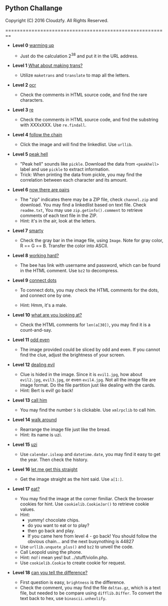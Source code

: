 ## Python Challange

Copyright (C) 2016 Cloudzfy. All Rights Reserved.

========================================================

* **Level 0** [warming up](http://www.pythonchallenge.com/pc/def/0.html)
  
  * Just do the calculation 2<sup>38</sup> and put it in the URL address.

* **Level 1** [What about making trans?](http://www.pythonchallenge.com/pc/def/map.html)
  
  * Utilize `maketrans` and `translate` to map all the letters.

* **Level 2** [ocr](http://www.pythonchallenge.com/pc/def/ocr.html)

  * Check the comments in HTML source code, and find the rare characters.

* **Level 3** [re](http://www.pythonchallenge.com/pc/def/equality.html)

  * Check the comments in HTML source code, and find the substring with XXXxXXX. Use `re.findall`.

* **Level 4** [follow the chain](http://www.pythonchallenge.com/pc/def/linkedlist.php)

  * Click the image and will find the linkedlist. Use `urllib`.

* **Level 5** [peak hell](http://www.pythonchallenge.com/pc/def/peak.html)

  * "Peak hell" sounds like `pickle`. Download the data from `<peakhell>` label and use `pickle` to extract information.
  * Trick: When printing the data from pickle, you may find the correlation between each character and its amount.

* **Level 6** [now there are pairs](http://www.pythonchallenge.com/pc/def/channel.html)

  * The "zip" indicates there may be a ZIP file, check `channel.zip` and download. You may find a linkedlist based on text file. Check `readme.txt`, You may use `zip.getinfo().comment` to retrieve comments of each text file in the ZIP.
  * Hint: it's in the air, look at the letters.

* **Level 7** [smarty](http://www.pythonchallenge.com/pc/def/oxygen.html)

  * Check the gray bar in the image file, using `Image`. Note for gray color, R == G == B. Transfer the color into ASCII.

* **Level 8** [working hard?](http://www.pythonchallenge.com/pc/def/integrity.html)

  * The bee has link with username and password, which can be found in the HTML comment. Use `bz2` to decompress.

* **Level 9** [connect dots](http://www.pythonchallenge.com/pc/return/good.html)

  * To connect dots, you may check the HTML comments for the dots, and connect one by one.
  
  * Hint: Hmm, it's a male.

* **Level 10** [what are you looking at?](http://www.pythonchallenge.com/pc/return/bull.html)

  * Check the HTML comments for `len(a[30])`, you may find it is a count-and-say.

* **Level 11** [odd even](http://www.pythonchallenge.com/pc/return/5808.html)

  * The image provided could be sliced by odd and even. If you cannot find the clue, adjust the brightness of your screen.

* **Level 12** [dealing evil](http://www.pythonchallenge.com/pc/return/evil.html)

  * Clue is hided in the image. Since it is `evil1.jpg`, how about `evil2.jpg`, `evil3.jpg`, or even `evil4.jpg`. Not all the image file are image format. Do the file partition just like dealing with the cards.
  * Hint: Bert is evil! go back!

* **Level 13** [call him](http://www.pythonchallenge.com/pc/return/disproportional.html)

  * You may find the number `5` is clickable. Use `xmlrpclib` to call him.

* **Level 14** [walk around](http://www.pythonchallenge.com/pc/return/italy.html)

  * Rearrange the image file just like the bread.
  * Hint: its name is uzi.

* **Level 15** [uzi](http://www.pythonchallenge.com/pc/return/uzi.html)

  * Use `calendar.isleap` and `datetime.date`, you may find it easy to get the year. Then check the history.

* **Level 16** [let me get this straight](http://www.pythonchallenge.com/pc/return/mozart.html)

  * Get the image straight as the hint said. Use `a[1:]`.

* **Level 17** [eat?](http://www.pythonchallenge.com/pc/return/romance.html)

  * You may find the image at the corner fimiliar. Check the browser cookies for hint. Use `cookielib.CookieJar()` to retrieve cookie values.
  * Hint:
    * yummy! chocolate chips. 
    * do you want to eat or to play?
    * then go back and play.
    * If you came here from level 4 - go back! You should follow the obvious chain... and the next busynothing is 44827
  * Use `urllib.unquote_plus()` and `bz2` to unveil the code.
  * Call Leopold using the phone.
  * Hint: no! i mean yes! but ../stuff/violin.php.
  * Use `cookielib.Cookie` to create cookie for request.

* **Level 18** [can you tell the difference?](http://www.pythonchallenge.com/pc/return/balloons.html)

  * First question is easy, `brightness` is the difference.
  * Check the comment, you may find the file `deltas.gz`, which is a text file, but needed to be compare using `difflib.Differ`. To convert the text back to hex, use `binascii.unhexlify`.

